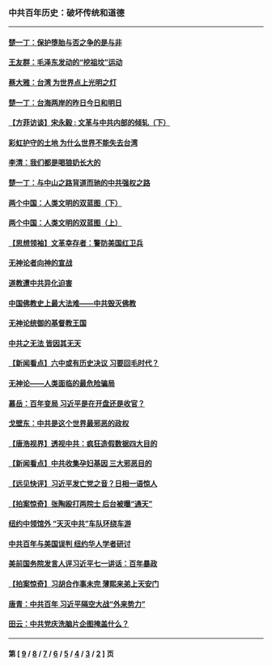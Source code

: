 ### 中共百年历史：破坏传统和道德
---
#### [楚一丁：保护堕胎与否之争的是与非](../../pages/nf1176114/n13815642.md?12070430) 
#### [王友群：毛泽东发动的“挖祖坟”运动](../../pages/nf1176114/n13723639.md?12070430) 
#### [蔡大雅：台湾 为世界点上光明之灯](../../pages/nf1176114/n13531530.md?12070430) 
#### [楚一丁：台海两岸的昨日今日和明日](../../pages/nf1176114/n13531468.md?12070430) 
#### [【方菲访谈】宋永毅 : 文革与中共内部的倾轧（下）](../../pages/nf1176114/n13486836.md?12070430) 
#### [彩虹护守的土地 为什么世界不能失去台湾](../../pages/nf1176114/n13476849.md?12070430) 
#### [李清：我们都是喝狼奶长大的](../../pages/nf1176114/n13471478.md?12070430) 
#### [楚一丁：与中山之路背道而驰的中共强权之路](../../pages/nf1176114/n13437270.md?12070430) 
#### [两个中国：人类文明的双蓝图（下）](../../pages/nf1176114/n13423132.md?12070430) 
#### [两个中国：人类文明的双蓝图（上）](../../pages/nf1176114/n13422687.md?12070430) 
#### [【思想领袖】文革幸存者：警防美国红卫兵](../../pages/nf1176114/n13339289.md?12070430) 
#### [无神论者向神的宣战](../../pages/nf1176114/n13281535.md?12070430) 
#### [道教遭中共异化迫害](../../pages/nf1176114/n13281463.md?12070430) 
#### [中国佛教史上最大法难——中共毁灭佛教](../../pages/nf1176114/n13281397.md?12070430) 
#### [无神论统御的基督教王国](../../pages/nf1176114/n13281280.md?12070430) 
#### [中共之无法 皆因其无天](../../pages/nf1176114/n13281088.md?12070430) 
#### [【新闻看点】六中或有历史决议 习要回毛时代？](../../pages/nf1176114/n13222895.md?12070430) 
#### [无神论——人类面临的最危险骗局](../../pages/nf1176114/n13196137.md?12070430) 
#### [慕岳：百年变局 习近平是在开盘还是收官？](../../pages/nf1176114/n13206516.md?12070430) 
#### [戈壁东：中共是这个世界最邪恶的政权](../../pages/nf1176114/n13085641.md?12070430) 
#### [【唐浩视界】透视中共：疯狂造假数据四大目的](../../pages/nf1176114/n13080590.md?12070430) 
#### [【新闻看点】中共收集孕妇基因 三大邪恶目的](../../pages/nf1176114/n13077182.md?12070430) 
#### [【远见快评】习近平发亡党之音？日相一语惊人](../../pages/nf1176114/n13074809.md?12070430) 
#### [【拍案惊奇】张陶殴打两院士 后台被曝“通天”](../../pages/nf1176114/n13070496.md?12070430) 
#### [纽约中领馆外 “天灭中共”车队环绕车游](../../pages/nf1176114/n13070693.md?12070430) 
#### [中共百年与美国误判 纽约华人学者研讨](../../pages/nf1176114/n13067969.md?12070430) 
#### [美前国务院发言人评习近平七一讲话：百年暴政](../../pages/nf1176114/n13066986.md?12070430) 
#### [【拍案惊奇】习胡合作事未完 薄熙来弟上天安门](../../pages/nf1176114/n13065867.md?12070430) 
#### [唐青：中共百年 习近平隔空大战“外来势力”](../../pages/nf1176114/n13065976.md?12070430) 
#### [田云：中共党庆洗脑片企图掩盖什么？](../../pages/nf1176114/n13064395.md?12070430) 

---
#### 第 [ [9](./9.md?12070430) / [8](./8.md?12070430) / [7](./7.md?12070430) / [6](./6.md?12070430) / [5](./5.md?12070430) / [4](./4.md?12070430) / [3](./3.md?12070430) / [2](./2.md?12070430) ] 页
